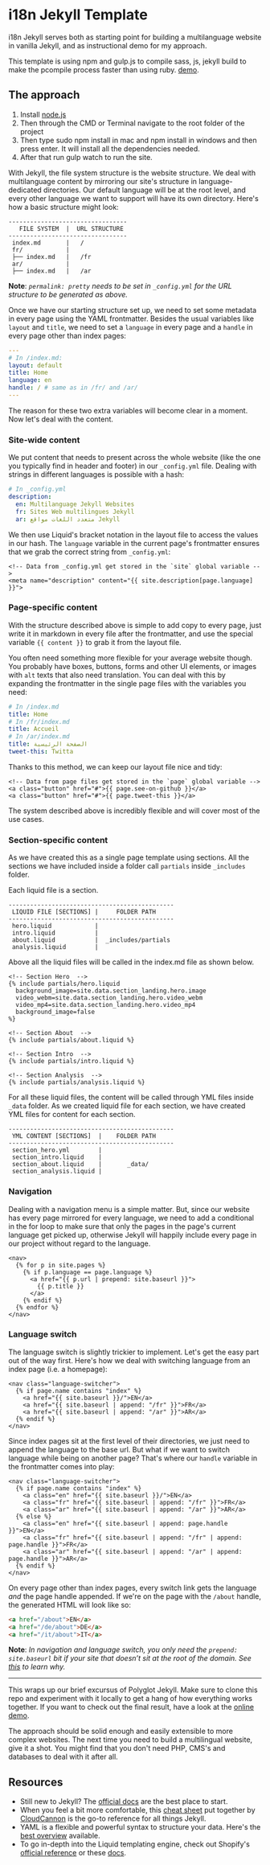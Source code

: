 # i18n Jekyll Template

i18n Jekyll serves both as starting point for building a multilanguage website in vanilla Jekyll, and as instructional demo for my approach.

This template is using npm and gulp.js to compile sass, js, jekyll build to make the pcompile process faster than using ruby. [demo](https://thesmallaxe.github.io/i18-static-template/).

## The approach

1. Install [node.js](https://nodejs.org/en/download/)
2. Then through the CMD or Terminal navigate to the root folder of the project
3. Then type sudo npm install in mac and npm install in windows and then press enter. It will install all the dependencies needed.
4. After that run gulp watch to run the site.

With Jekyll, the file system structure is the website structure. We deal with multilanguage content by mirroring our site's structure in language-dedicated directories. Our default language will be at the root level, and every other language we want to support will have its own directory. Here's how a basic structure might look:

```
---------------------------------
   FILE SYSTEM  |  URL STRUCTURE
---------------------------------
 index.md       |   /            
 fr/            |                
 ├── index.md   |   /fr          
 ar/            |                
 ├── index.md   |   /ar          
```

**Note**: *`permalink: pretty` needs to be set in `_config.yml` for the URL structure to be generated as above.*

Once we have our starting structure set up, we need to set some metadata in every page using the YAML frontmatter. Besides the usual variables like `layout` and `title`, we need to set a `language` in every page and a `handle` in every page other than index pages:

```yaml
---
# In /index.md:
layout: default
title: Home
language: en
handle: / # same as in /fr/ and /ar/
---
```

The reason for these two extra variables will become clear in a moment. Now let's deal with the content.

### Site-wide content
We put content that needs to present across the whole website (like the one you typically find in header and footer) in our `_config.yml` file. Dealing with strings in different languages is possible with a hash:

```yml
# In _config.yml
description: 
  en: Multilanguage Jekyll Websites
  fr: Sites Web multilingues Jekyll
  ar: متعدد اللغات مواقع Jekyll
```

We then use Liquid's bracket notation in the layout file to access the values in our hash. The `language` variable in the current page's frontmatter ensures that we grab the correct string from `_config.yml`:

```liquid
<!-- Data from _config.yml get stored in the `site` global variable -->
<meta name="description" content="{{ site.description[page.language] }}">
```

### Page-specific content
With the structure described above is simple to add copy to every page, just write it in markdown in every file after the frontmatter, and use the special variable `{{ content }}` to grab it from the layout file.

You often need something more flexible for your average website though. You probably have boxes, buttons, forms and other UI elements, or images with `alt` texts that also need translation. You can deal with this by expanding the frontmatter in the single page files with the variables you need:

```yaml
# In /index.md
title: Home
# In /fr/index.md
title: Accueil
# In /ar/index.md
title: الصفحة الرئيسية
tweet-this: Twitta
```

Thanks to this method, we can keep our layout file nice and tidy:

```liquid
<!-- Data from page files get stored in the `page` global variable -->
<a class="button" href="#">{{ page.see-on-github }}</a>
<a class="button" href="#">{{ page.tweet-this }}</a>
```

The system described above is incredibly flexible and will cover most of the use cases.

### Section-specific content
As we have created this as a single page template using sections. All the sections we have included inside a folder call `partials` inside `_includes` folder.

Each liquid file is a section.

```
----------------------------------------------
 LIQUID FILE [SECTIONS] |     FOLDER PATH
----------------------------------------------
 hero.liquid            |         
 intro.liquid           |                
 about.liquid           |  _includes/partials
 analysis.liquid        |                     
```

Above all the liquid files will be called in the index.md file as shown below.

```
<!-- Section Hero  -->
{% include partials/hero.liquid
  background_image=site.data.section_landing.hero.image
  video_webm=site.data.section_landing.hero.video_webm
  video_mp4=site.data.section_landing.hero.video_mp4
  background_image=false
%}

<!-- Section About  -->
{% include partials/about.liquid %}

<!-- Section Intro  -->
{% include partials/intro.liquid %}

<!-- Section Analysis  -->
{% include partials/analysis.liquid %}
```

For all these liquid files, the content will be called through YML files inside `_data` folder. As we created liquid file for each section, we have created YML files for content for each section.

```
----------------------------------------------
 YML CONTENT [SECTIONS]  |    FOLDER PATH
----------------------------------------------
 section_hero.yml        |         
 section_intro.liquid    |                
 section_about.liquid    |       _data/
 section_analysis.liquid |                     
```

### Navigation
Dealing with a navigation menu is a simple matter. But, since our website has every page mirrored for every language, we need to add a conditional in the for loop to make sure that only the pages in the page's current language get picked up, otherwise Jekyll will happily include every page in our project without regard to the language.

```liquid
<nav>
  {% for p in site.pages %}
    {% if p.language == page.language %} 
      <a href="{{ p.url | prepend: site.baseurl }}">
        {{ p.title }}
      </a>
    {% endif %}
  {% endfor %}
</nav>
```

### Language switch
The language switch is slightly trickier to implement. Let's get the easy part out of the way first. Here's how we deal with switching language from an index page (i.e. a homepage):

```liquid
<nav class="language-switcher">
  {% if page.name contains "index" %}
    <a href="{{ site.baseurl }}/">EN</a>
    <a href="{{ site.baseurl | append: "/fr" }}">FR</a>
    <a href="{{ site.baseurl | append: "/ar" }}">AR</a>
  {% endif %}
</nav>
```

Since index pages sit at the first level of their directories, we just need to append the language to the base url. But what if we want to switch language while being on another page? That's where our `handle` variable in the frontmatter comes into play:

```liquid
<nav class="language-switcher">
  {% if page.name contains "index" %}
    <a class="en" href="{{ site.baseurl }}/">EN</a>
    <a class="fr" href="{{ site.baseurl | append: "/fr" }}">FR</a>
    <a class="ar" href="{{ site.baseurl | append: "/ar" }}">AR</a>
  {% else %}
    <a class="en" href="{{ site.baseurl | append: page.handle }}">EN</a>
    <a class="fr" href="{{ site.baseurl | append: "/fr" | append: page.handle }}">FR</a>
    <a class="ar" href="{{ site.baseurl | append: "/ar" | append: page.handle }}">AR</a>
  {% endif %}
</nav>
```

On every page other than index pages, every switch link gets the language *and* the page handle appended. If we're on the page with the `/about` handle, the generated HTML will look like so:

```html
<a href="/about">EN</a>
<a href="/de/about">DE</a>
<a href="/it/about">IT</a>
```

**Note**: *In navigation and language switch, you only need the `prepend: site.baseurl` bit if your site that doesn’t sit at the root of the domain. See [this](https://byparker.com/blog/2014/clearing-up-confusion-around-baseurl/) to learn why.*

---

This wraps up our brief excursus of Polyglot Jekyll. Make sure to clone this repo and experiment with it locally to get a hang of how everything works together. If you want to check out the final result, have a look at the [online demo](http://mrzool.cc/polyglot-jekyll/).

The approach should be solid enough and easily extensible to more complex websites. The next time you need to build a multilingual website, give it a shot. You might find that you don't need PHP, CMS's and databases to deal with it after all.

## Resources

- Still new to Jekyll? The [official docs](https://jekyllrb.com/docs/home/) are the best place to start.
- When you feel a bit more comfortable, this [cheat sheet](http://jekyll.tips/jekyll-cheat-sheet/) put together by [CloudCannon](http://cloudcannon.com/) is the go-to reference for all things Jekyll.
- YAML is a flexible and powerful syntax to structure your data. Here's the [best overview](https://learnxinyminutes.com/docs/yaml/) available.
- To go in-depth into the Liquid templating engine, check out Shopify's [official reference](https://help.shopify.com/themes/liquid) or these [docs](https://shopify.github.io/liquid/).
